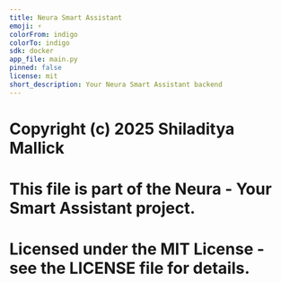 ```yaml
---
title: Neura Smart Assistant
emoji: ⚡
colorFrom: indigo
colorTo: indigo
sdk: docker
app_file: main.py
pinned: false
license: mit
short_description: Your Neura Smart Assistant backend
---
```


# Copyright (c) 2025 Shiladitya Mallick
# This file is part of the Neura - Your Smart Assistant project.
# Licensed under the MIT License - see the LICENSE file for details.
